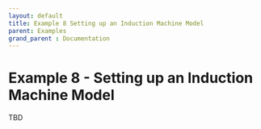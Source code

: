 ```yaml
---
layout: default
title: Example 8 Setting up an Induction Machine Model
parent: Examples
grand_parent : Documentation
---
```


# Example 8 \- Setting up an Induction Machine Model

TBD

